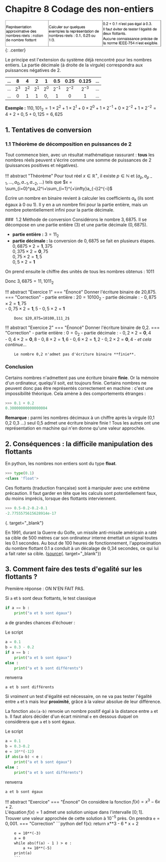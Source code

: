 # Chapitre 8 Codage des non-entiers

![image](data/BO.png){: .center}



Le principe est l'extension du système déjà rencontré pour les nombres entiers. La partie décimale (à droite de la virgule) correspondra aux puissances négatives de 2.  

|...|8|4|2|1|0.5|0.25|0.125|...|
|:---:|:---:|:---:|:---:|:---:|:---:|:---:|:---:|:---:|
|...|$2^3$|$2^2$|$2^1$|$2^0$|$2^{-1}$|$2^{-2}$|$2^{-3}$|...|
|...|0|1|1|0,|1|0|1|...|

**Exemple :** $110,101_2=1 \times 2^2 + 1 \times2^1 +0 \times 2^0 + 1 \times 2^{-1} +0 \times 2^{-2}+1 \times 2^{-2} =4+2+0,5+0,125=6,625$ 

## 1. Tentatives de conversion 

### 1.1 Théorème de décomposition en puissances de 2
Tout commence bien, avec un résultat mathématique rassurant : **tous** les nombres réels peuvent s'écrire comme une somme de puissances de 2 (puissances positives et négatives). 

!!! abstract "Théorème"
    Pour tout réel $x \in \mathbb{R}^+$, il existe $p \in \mathbb{N}$ et $(a_p,a_{p-1},...,a_0,a_{-1},a_{-2},...)$ tels que $x = \sum_{i=0}^pa_i2^i+\sum_{i=1}^{+\infty}a_{-i}2^{-i}$



Écrire un nombre en binaire revient à calculer les coefficients $a_k$ (ils sont égaux à 0 ou 1). Il y en a un nombre fini pour la partie entière, mais un nombre potentiellement infini pour la partie décimale. 

###  1.2 Méthode de conversion
Considérons le nombre $3,6875$. Il se décompose en une partie entière (3) et une partie décimale ($0,6875$).

- **partie entière :** $3=11_2$ 
- **partie décimale :** la conversion de $0,6875$ se fait en plusieurs étapes.  
$0,6875 \times 2 = \textbf{1},375$  
$0,375 \times 2   = \textbf{0},75$   
$0,75 \times 2 = \textbf{1},5$  
$0,5 \times 2 = \textbf{1}$ 

On prend ensuite le chiffre des unités de tous les nombres obtenus : 1011

Donc $3,6875=11,1011_2$


!!! abstract "Exercice 1"
    === "Énoncé"
        Donner l'écriture binaire de 20,875.
    === "Correction"
        - partie entière : $20 = 10100_2$
        - partie décimale :
            - $0,875 \times 2 = \textbf{1},75$  
            - $0,75 \times 2 = \textbf{1},5$
            - $0,5 \times 2  = \textbf{1}$
 
        Donc $20,875=10100,111_2$



!!! abstract "Exercice 2"
    === "Énoncé"
        Donner l'écriture binaire de 0,2.
    === "Correction"
        - partie entière : $0 = 0_2$
        - partie décimale :
            - $0,2 \times 2 = \textbf{0},4$  
            - $0,4 \times 2 = \textbf{0},8$
            - $0,8 \times 2  = \textbf{1},6$
            - $0,6 \times 2  = \textbf{1},2$
            - $0,2 \times 2 = \textbf{0},4$ 
            - *et cela continue...*
 
        Le nombre 0,2 n'admet pas d'écriture binaire **finie**.


### Conclusion 

Certains nombres n'admettent pas une écriture binaire **finie**. Or la mémoire d'un ordinateur, quelqu'il soit, est toujours finie. Certains nombres ne peuvent donc pas être représentés correctement en machine : c'est une impossibilité théorique. Cela amène à des comportements étranges : 


```python
>>> 0.1 + 0.2
0.30000000000000004
```

**Remarque :** parmi les nombres décimaux à un chiffre après la virgule (0,1  0,2  0,3 ...) seul 0,5 admet une écriture binaire finie ! Tous les autres ont une représentation en machine qui n'en donne qu'une valeur approchée.


## 2. Conséquences : la difficile manipulation des flottants 

En python, les nombres non entiers sont du type **float**. 


```python
>>> type(0.1)
<class 'float'>
```

Ces flottants (traduction française) sont à manipuler avec une extrême précaution. Il faut garder en tête que les calculs sont potentiellement faux, du moins imprécis, lorsque des flottants interviennent.


```python
>>> 0.5-0.2-0.2-0.1
-2.7755575615628914e-17
```
[](){. target="_blank"}

En 1991, durant la Guerre du Golfe, un missile anti-missile américain a raté sa cible de 500 mètres car son ordinateur interne émettait un signal toutes les 0.1 secondes. Au bout de 100 heures de fonctionnement, l'approximation du nombre flottant 0.1 a conduit à un décalage de 0,34 secondes, ce qui lui a fait rater sa cible. ([source](http://www-users.math.umn.edu/~arnold//disasters/patriot.html){. target="_blank"})

## 3. Comment faire des tests d'egalité sur les flottants ? 

Première réponse : ON N'EN FAIT PAS.

Si `a` et `b` sont deux flottants, le test classique

```python
if a == b :
    print("a et b sont égaux")
```

a de grandes chances d'échouer :

Le script 

```python linenums='1'
a = 0.1
b = 0.3 - 0.2
if a == b :
    print("a et b sont égaux")
else :
    print("a et b sont différents")
```

renverra

```
a et b sont différents
``` 


Si *vraiment* un test d'égalité est nécessaire, on ne va pas tester l'égalité entre ```a``` et ```b``` mais leur **proximité**, grâce à la valeur absolue de leur différence.

La fonction `abs(a-b)` renvoie un nombre positif égal à la distance entre `a` et `b`. Il faut alors décider d'un écart minimal `e` en dessous duquel on considèrera que `a` et `b` sont égaux.

Le script 

```python
a = 0.1
b = 0.3-0.2
e = 10**(-12)
if abs(a-b) < e :
    print("a et b sont égaux")
else :
    print("a et b sont différents")
```

renverra
```
a et b sont égaux
``` 

!!! abstract "Exercice"
    === "Énoncé"
        On considère la fonction $f(x)=x^3-6x+2$.   
        L'équation $f(x)=1$ admet une solution unique dans l'intervalle $[0;1]$.  
        Trouver une valeur approchée de cette solution à $10^{-5}$ près. On prendra `e`$=0,001$.
    === "Correction"
        ```python
        def f(x):
            return x**3 - 6 * x + 2

        e = 10**(-3)
        a = 0
        while abs(f(a) - 1 ) > e :
            a += 10**(-5)
        print(a)
        ```

